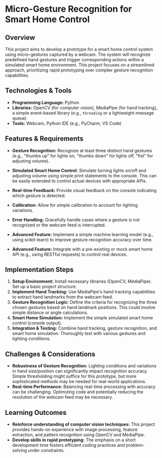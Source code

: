 # Micro-Gesture Recognition for Smart Home Control

## Overview
This project aims to develop a prototype for a smart home control system using micro-gestures captured by a webcam.  The system will recognize predefined hand gestures and trigger corresponding actions within a simulated smart home environment.  This project focuses on a streamlined approach, prioritizing rapid prototyping over complex gesture recognition capabilities.

## Technologies & Tools
- **Programming Language:** Python
- **Libraries:** OpenCV (for computer vision), MediaPipe (for hand tracking),  a simple event-based library (e.g., `threading` or a lightweight message queue)
- **Tools:**  Webcam, Python IDE (e.g., PyCharm, VS Code)

## Features & Requirements
- **Gesture Recognition:** Recognize at least three distinct hand gestures (e.g., "thumbs up" for lights on, "thumbs down" for lights off, "fist" for adjusting volume).
- **Simulated Smart Home Control:**  Simulate turning lights on/off and adjusting volume using simple print statements to the console.  This can be easily extended to control actual devices with appropriate APIs.
- **Real-time Feedback:** Provide visual feedback on the console indicating which gesture is detected.
- **Calibration:** Allow for simple calibration to account for lighting variations.
- **Error Handling:** Gracefully handle cases where a gesture is not recognized or the webcam feed is interrupted.

- **Advanced Feature:** Implement a simple machine learning model (e.g., using scikit-learn) to improve gesture recognition accuracy over time.
- **Advanced Feature:** Integrate with a pre-existing or mock smart home API (e.g., using RESTful requests) to control real devices.


## Implementation Steps
1. **Setup Environment:** Install necessary libraries (OpenCV, MediaPipe). Set up a basic project structure.
2. **Implement Hand Tracking:** Use MediaPipe's hand tracking capabilities to extract hand landmarks from the webcam feed.
3. **Gesture Recognition Logic:** Define the criteria for recognizing the three chosen gestures based on hand landmark positions.  This could involve simple distance or angle calculations.
4. **Smart Home Simulation:** Implement the simple simulated smart home control (console output).
5. **Integration & Testing:** Combine hand tracking, gesture recognition, and smart home simulation. Thoroughly test with various gestures and lighting conditions.


## Challenges & Considerations
- **Robustness of Gesture Recognition:**  Lighting conditions and variations in hand size/position can significantly impact recognition accuracy.  Simple thresholding might suffice for this prototype, but more sophisticated methods may be needed for real-world applications.
- **Real-time Performance:**  Balancing real-time processing with accuracy can be challenging. Optimizing code and potentially reducing the resolution of the webcam feed may be necessary.


## Learning Outcomes
- **Reinforce understanding of computer vision techniques:** This project provides hands-on experience with image processing, feature extraction, and pattern recognition using OpenCV and MediaPipe.
- **Develop skills in rapid prototyping:**  The emphasis on a short development time fosters efficient coding practices and problem-solving under constraints.


